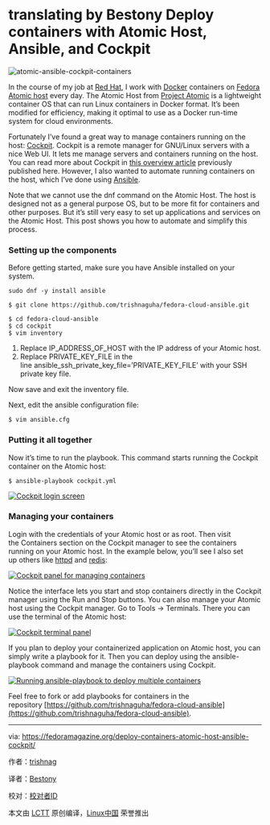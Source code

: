 translating by  Bestony
Deploy containers with Atomic Host, Ansible, and Cockpit
====

![atomic-ansible-cockpit-containers](https://i0.wp.com/cdn.fedoramagazine.org/wp-content/uploads/2016/09/atomic-ansible-cockpit-containers.jpg?fit=945%2C400&ssl=1)

In the course of my job at [Red Hat](https://www.redhat.com/), I work with [Docker](https://www.docker.com/) containers on [Fedora Atomic host](https://getfedora.org/en/cloud/download/atomic.html) every day. The Atomic Host from [Project Atomic](http://www.projectatomic.io/) is a lightweight container OS that can run Linux containers in Docker format. It’s been modified for efficiency, making it optimal to use as a Docker run-time system for cloud environments.

Fortunately I’ve found a great way to manage containers running on the host: [Cockpit](http://cockpit-project.org/). Cockpit is a remote manager for GNU/Linux servers with a nice Web UI. It lets me manage servers and containers running on the host. You can read more about Cockpit in [this overview article](https://fedoramagazine.org/cockpit-overview/) previously published here. However, I also wanted to automate running containers on the host, which I’ve done using [Ansible](https://www.ansible.com/).

Note that we cannot use the dnf command on the Atomic Host. The host is designed not as a general purpose OS, but to be more fit for containers and other purposes. But it’s still very easy to set up applications and services on the Atomic Host. This post shows you how to automate and simplify this process.

### Setting up the components

Before getting started, make sure you have Ansible installed on your system.

```
sudo dnf -y install ansible
```

```
$ git clone https://github.com/trishnaguha/fedora-cloud-ansible.git

```

```
$ cd fedora-cloud-ansible
$ cd cockpit
$ vim inventory

```

1.  Replace IP_ADDRESS_OF_HOST with the IP address of your Atomic host.
2.  Replace PRIVATE_KEY_FILE in the line ansible_ssh_private_key_file=’PRIVATE_KEY_FILE’ with your SSH private key file.

Now save and exit the inventory file.

Next, edit the ansible configuration file:

```
$ vim ansible.cfg

```

### Putting it all together

Now it’s time to run the playbook. This command starts running the Cockpit container on the Atomic host:

```
$ ansible-playbook cockpit.yml

```

[![Cockpit login screen](https://i1.wp.com/cdn.fedoramagazine.org/wp-content/uploads/2016/09/Screenshot-from-2016-10-03-12-02-27.jpg?resize=676%2C321&ssl=1)](https://i1.wp.com/cdn.fedoramagazine.org/wp-content/uploads/2016/09/Screenshot-from-2016-10-03-12-02-27.jpg?ssl=1)

### Managing your containers

Login with the credentials of your Atomic host or as root. Then visit the Containers section on the Cockpit manager to see the containers running on your Atomic host. In the example below, you’ll see I also set up others like [httpd](https://github.com/trishnaguha/fedora-cloud-ansible/tree/master/httpd) and [redis](https://github.com/trishnaguha/fedora-cloud-ansible/tree/master/redis):

[![Cockpit panel for managing containers](https://i1.wp.com/cdn.fedoramagazine.org/wp-content/uploads/2016/09/Screenshot-from-2016-10-03-12-13-05.jpg?resize=676%2C284&ssl=1)](https://i1.wp.com/cdn.fedoramagazine.org/wp-content/uploads/2016/09/Screenshot-from-2016-10-03-12-13-05.jpg?ssl=1)

Notice the interface lets you start and stop containers directly in the Cockpit manager using the Run and Stop buttons. You can also manage your Atomic host using the Cockpit manager. Go to Tools -> Terminals. There you can use the terminal of the Atomic host:

[![Cockpit terminal panel](https://i1.wp.com/cdn.fedoramagazine.org/wp-content/uploads/2016/09/Screenshot-from-2016-10-03-12-10-19.jpg?resize=676%2C279&ssl=1)](https://i1.wp.com/cdn.fedoramagazine.org/wp-content/uploads/2016/09/Screenshot-from-2016-10-03-12-10-19.jpg?ssl=1)

If you plan to deploy your containerized application on Atomic host, you can simply write a playbook for it. Then you can deploy using the ansible-playbook command and manage the containers using Cockpit.

[![Running ansible-playbook to deploy multiple containers](https://i0.wp.com/cdn.fedoramagazine.org/wp-content/uploads/2016/09/FotoFlexer_Photo51.jpg?resize=650%2C663&ssl=1)](https://i0.wp.com/cdn.fedoramagazine.org/wp-content/uploads/2016/09/FotoFlexer_Photo51.jpg?ssl=1)

Feel free to fork or add playbooks for containers in the repository [https://github.com/trishnaguha/fedora-cloud-ansible](https://github.com/trishnaguha/fedora-cloud-ansible).

--------------------------------------------------------------------------------

via: https://fedoramagazine.org/deploy-containers-atomic-host-ansible-cockpit/

作者：[trishnag][a]

译者：[Bestony](https://github.com/Bestony)

校对：[校对者ID](https://github.com/校对者ID)

本文由 [LCTT](https://github.com/LCTT/TranslateProject) 原创编译，[Linux中国](https://linux.cn/) 荣誉推出

[a]: https://fedoramagazine.org/author/trishnag/
